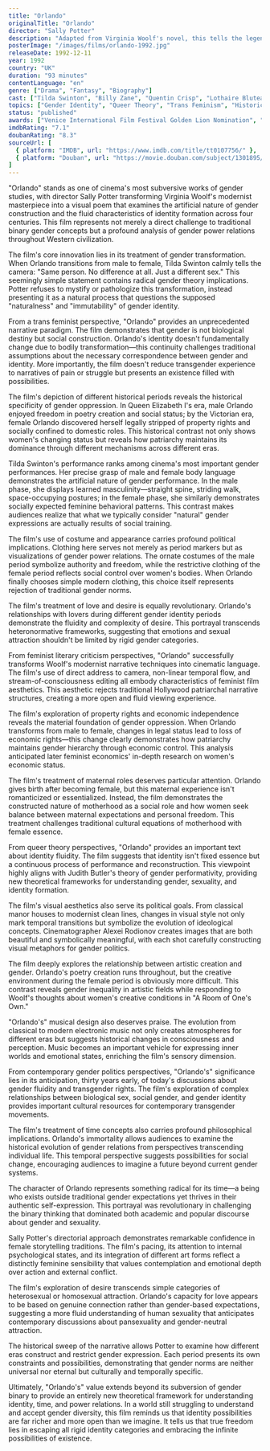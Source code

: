 ```yaml
---
title: "Orlando"
originalTitle: "Orlando"
director: "Sally Potter"
description: "Adapted from Virginia Woolf's novel, this tells the legendary life story of immortal aristocrat Orlando spanning four centuries, experiencing a gender transformation from male to female during this journey. This pioneering work explores gender fluidity, identity formation, and patriarchal oppression of women through poetic cinematic language."
posterImage: "/images/films/orlando-1992.jpg"
releaseDate: 1992-12-11
year: 1992
country: "UK"
duration: "93 minutes"
contentLanguage: "en"
genre: ["Drama", "Fantasy", "Biography"]
cast: ["Tilda Swinton", "Billy Zane", "Quentin Crisp", "Lothaire Bluteau", "John Wood"]
topics: ["Gender Identity", "Queer Theory", "Trans Feminism", "Historical Context", "Cultural Critique", "Patriarchy Critique", "Gender Norms", "Body Politics"]
status: "published"
awards: ["Venice International Film Festival Golden Lion Nomination", "European Film Award Best Actress Nomination (Tilda Swinton)", "British Independent Film Award Best Actress (Tilda Swinton)", "New York Film Critics Circle Award Best Cinematography"]
imdbRating: "7.1"
doubanRating: "8.3"
sourceUrl: [
  { platform: "IMDB", url: "https://www.imdb.com/title/tt0107756/" },
  { platform: "Douban", url: "https://movie.douban.com/subject/1301895/" }
]
---
```


"Orlando" stands as one of cinema's most subversive works of gender studies, with director Sally Potter transforming Virginia Woolf's modernist masterpiece into a visual poem that examines the artificial nature of gender construction and the fluid characteristics of identity formation across four centuries. This film represents not merely a direct challenge to traditional binary gender concepts but a profound analysis of gender power relations throughout Western civilization.

The film's core innovation lies in its treatment of gender transformation. When Orlando transitions from male to female, Tilda Swinton calmly tells the camera: "Same person. No difference at all. Just a different sex." This seemingly simple statement contains radical gender theory implications. Potter refuses to mystify or pathologize this transformation, instead presenting it as a natural process that questions the supposed "naturalness" and "immutability" of gender identity.

From a trans feminist perspective, "Orlando" provides an unprecedented narrative paradigm. The film demonstrates that gender is not biological destiny but social construction. Orlando's identity doesn't fundamentally change due to bodily transformation—this continuity challenges traditional assumptions about the necessary correspondence between gender and identity. More importantly, the film doesn't reduce transgender experience to narratives of pain or struggle but presents an existence filled with possibilities.

The film's depiction of different historical periods reveals the historical specificity of gender oppression. In Queen Elizabeth I's era, male Orlando enjoyed freedom in poetry creation and social status; by the Victorian era, female Orlando discovered herself legally stripped of property rights and socially confined to domestic roles. This historical contrast not only shows women's changing status but reveals how patriarchy maintains its dominance through different mechanisms across different eras.

Tilda Swinton's performance ranks among cinema's most important gender performances. Her precise grasp of male and female body language demonstrates the artificial nature of gender performance. In the male phase, she displays learned masculinity—straight spine, striding walk, space-occupying postures; in the female phase, she similarly demonstrates socially expected feminine behavioral patterns. This contrast makes audiences realize that what we typically consider "natural" gender expressions are actually results of social training.

The film's use of costume and appearance carries profound political implications. Clothing here serves not merely as period markers but as visualizations of gender power relations. The ornate costumes of the male period symbolize authority and freedom, while the restrictive clothing of the female period reflects social control over women's bodies. When Orlando finally chooses simple modern clothing, this choice itself represents rejection of traditional gender norms.

The film's treatment of love and desire is equally revolutionary. Orlando's relationships with lovers during different gender identity periods demonstrate the fluidity and complexity of desire. This portrayal transcends heteronormative frameworks, suggesting that emotions and sexual attraction shouldn't be limited by rigid gender categories.

From feminist literary criticism perspectives, "Orlando" successfully transforms Woolf's modernist narrative techniques into cinematic language. The film's use of direct address to camera, non-linear temporal flow, and stream-of-consciousness editing all embody characteristics of feminist film aesthetics. This aesthetic rejects traditional Hollywood patriarchal narrative structures, creating a more open and fluid viewing experience.

The film's exploration of property rights and economic independence reveals the material foundation of gender oppression. When Orlando transforms from male to female, changes in legal status lead to loss of economic rights—this change clearly demonstrates how patriarchy maintains gender hierarchy through economic control. This analysis anticipated later feminist economics' in-depth research on women's economic status.

The film's treatment of maternal roles deserves particular attention. Orlando gives birth after becoming female, but this maternal experience isn't romanticized or essentialized. Instead, the film demonstrates the constructed nature of motherhood as a social role and how women seek balance between maternal expectations and personal freedom. This treatment challenges traditional cultural equations of motherhood with female essence.

From queer theory perspectives, "Orlando" provides an important text about identity fluidity. The film suggests that identity isn't fixed essence but a continuous process of performance and reconstruction. This viewpoint highly aligns with Judith Butler's theory of gender performativity, providing new theoretical frameworks for understanding gender, sexuality, and identity formation.

The film's visual aesthetics also serve its political goals. From classical manor houses to modernist clean lines, changes in visual style not only mark temporal transitions but symbolize the evolution of ideological concepts. Cinematographer Alexei Rodionov creates images that are both beautiful and symbolically meaningful, with each shot carefully constructing visual metaphors for gender politics.

The film deeply explores the relationship between artistic creation and gender. Orlando's poetry creation runs throughout, but the creative environment during the female period is obviously more difficult. This contrast reveals gender inequality in artistic fields while responding to Woolf's thoughts about women's creative conditions in "A Room of One's Own."

"Orlando's" musical design also deserves praise. The evolution from classical to modern electronic music not only creates atmospheres for different eras but suggests historical changes in consciousness and perception. Music becomes an important vehicle for expressing inner worlds and emotional states, enriching the film's sensory dimension.

From contemporary gender politics perspectives, "Orlando's" significance lies in its anticipation, thirty years early, of today's discussions about gender fluidity and transgender rights. The film's exploration of complex relationships between biological sex, social gender, and gender identity provides important cultural resources for contemporary transgender movements.

The film's treatment of time concepts also carries profound philosophical implications. Orlando's immortality allows audiences to examine the historical evolution of gender relations from perspectives transcending individual life. This temporal perspective suggests possibilities for social change, encouraging audiences to imagine a future beyond current gender systems.

The character of Orlando represents something radical for its time—a being who exists outside traditional gender expectations yet thrives in their authentic self-expression. This portrayal was revolutionary in challenging the binary thinking that dominated both academic and popular discourse about gender and sexuality.

Sally Potter's directorial approach demonstrates remarkable confidence in female storytelling traditions. The film's pacing, its attention to internal psychological states, and its integration of different art forms reflect a distinctly feminine sensibility that values contemplation and emotional depth over action and external conflict.

The film's exploration of desire transcends simple categories of heterosexual or homosexual attraction. Orlando's capacity for love appears to be based on genuine connection rather than gender-based expectations, suggesting a more fluid understanding of human sexuality that anticipates contemporary discussions about pansexuality and gender-neutral attraction.

The historical sweep of the narrative allows Potter to examine how different eras construct and restrict gender expression. Each period presents its own constraints and possibilities, demonstrating that gender norms are neither universal nor eternal but culturally and temporally specific.

Ultimately, "Orlando's" value extends beyond its subversion of gender binary to provide an entirely new theoretical framework for understanding identity, time, and power relations. In a world still struggling to understand and accept gender diversity, this film reminds us that identity possibilities are far richer and more open than we imagine. It tells us that true freedom lies in escaping all rigid identity categories and embracing the infinite possibilities of existence.
